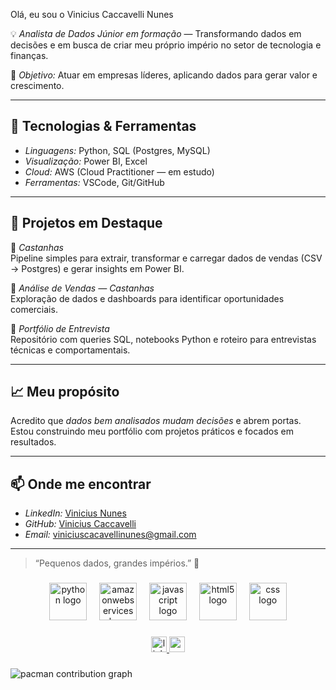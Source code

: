Olá, eu sou o Vinicius Caccavelli Nunes

💡 *Analista de Dados Júnior em formação* — Transformando dados em decisões e em busca de criar meu próprio império no setor de tecnologia e finanças.

🎯 *Objetivo:* Atuar em empresas líderes, aplicando dados para gerar valor e crescimento.

---

## 🚀 Tecnologias & Ferramentas
- *Linguagens:* Python, SQL (Postgres, MySQL)
- *Visualização:* Power BI, Excel 
- *Cloud:* AWS (Cloud Practitioner — em estudo)
- *Ferramentas:* VSCode, Git/GitHub
 
 ---

## 📌 Projetos em Destaque
🔹 *Castanhas*  
Pipeline simples para extrair, transformar e carregar dados de vendas (CSV → Postgres) e gerar insights em Power BI.

🔹 *Análise de Vendas — Castanhas*  
Exploração de dados e dashboards para identificar oportunidades comerciais.

🔹 *Portfólio de Entrevista*  
Repositório com queries SQL, notebooks Python e roteiro para entrevistas técnicas e comportamentais.

---

## 📈 Meu propósito
Acredito que *dados bem analisados mudam decisões* e abrem portas.  
Estou construindo meu portfólio com projetos práticos e focados em resultados.

---

## 📫 Onde me encontrar
- *LinkedIn:* [Vinicius Nunes](https://www.linkedin.com/in/vinicius-nunes-13a9b91b2/)
- *GitHub:* [Vinicius Caccavelli](https://github.com/ViniciusCaccavelli)
- *Email:* viniciuscacavellinunes@gmail.com

---

> “Pequenos dados, grandes impérios.” 🚀



###

<div align="center">
  <img src="https://skillicons.dev/icons?i=py" height="60" alt="python logo"  />
  <img width="12" />
  <img src="https://skillicons.dev/icons?i=aws" height="60" alt="amazonwebservices logo"  />
  <img width="12" />
  <img src="https://cdn.jsdelivr.net/gh/devicons/devicon/icons/javascript/javascript-original.svg" height="60" alt="javascript logo"  />
  <img width="12" />
  <img src="https://cdn.jsdelivr.net/gh/devicons/devicon/icons/html5/html5-original.svg" height="60" alt="html5 logo"  />
  <img width="12" />
  <img src="https://cdn.jsdelivr.net/gh/devicons/devicon/icons/css3/css3-original.svg" height="60" alt="css logo"  />
</div>

###

<div align="center">
  <a href="https://www.linkedin.com/public-profile/settings?trk=d_flagship3_profile_self_view_public_profile" target="_blank">
    <img src="https://img.shields.io/static/v1?message=LinkedIn&logo=linkedin&label=&color=0077B5&logoColor=white&labelColor=&style=for-the-badge" height="25" alt="linkedin logo"  />
  </a>
  <a href="viniciucaccavellinunes@gmail.com" target="_blank">
    <img src="https://img.shields.io/static/v1?message=Gmail&logo=gmail&label=&color=D14836&logoColor=white&labelColor=&style=for-the-badge" height="25" alt="gmail logo"  />
  </a>
</div>

###

<picture>
  <source media="(prefers-color-scheme: dark)" srcset="https://raw.githubusercontent.com/ViniciusCaccavelli/ViniciusCaccavelli/output/pacman-contribution-graph-dark.svg">
  <source media="(prefers-color-scheme: light)" srcset="https://raw.githubusercontent.com/ViniciusCaccavelli/ViniciusCaccavelli/output/pacman-contribution-graph.svg">
  <img alt="pacman contribution graph" src="https://raw.githubusercontent.com/ViniciusCaccavelli/ViniciusCaccavelli/output/pacman-contribution-graph.svg">
</picture>

###
